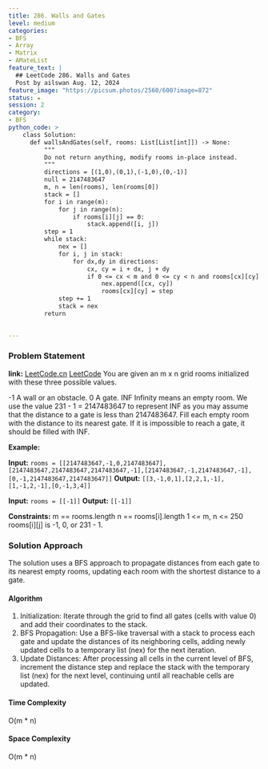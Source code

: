 ```yaml
---
title: 286. Walls and Gates
level: medium
categories:
- BFS
- Array
- Matrix
- AMateList
feature_text: |
  ## LeetCode 286. Walls and Gates
  Post by ailswan Aug. 12, 2024
feature_image: "https://picsum.photos/2560/600?image=872"
status: ★
session: 2
category:
- BFS
python_code: >
    class Solution:
      def wallsAndGates(self, rooms: List[List[int]]) -> None:
          """
          Do not return anything, modify rooms in-place instead.
          """
          directions = [(1,0),(0,1),(-1,0),(0,-1)]
          null = 2147483647
          m, n = len(rooms), len(rooms[0])
          stack = []
          for i in range(m):
              for j in range(n):
                  if rooms[i][j] == 0:
                      stack.append([i, j])
          step = 1
          while stack:
              nex = []
              for i, j in stack:
                  for dx,dy in directions:
                      cx, cy = i + dx, j + dy
                      if 0 <= cx < m and 0 <= cy < n and rooms[cx][cy] == null:
                          nex.append([cx, cy])
                          rooms[cx][cy] = step
              step += 1
              stack = nex
          return 
 

---
```


### Problem Statement
**link:**
[LeetCode.cn](https://leetcode.cn/problems/walls-and-gates/)
[LeetCode](https://leetcode.com/walls-and-gates/)
You are given an m x n grid rooms initialized with these three possible values.

-1 A wall or an obstacle.
0 A gate.
INF Infinity means an empty room. We use the value 231 - 1 = 2147483647 to represent INF as you may assume that the distance to a gate is less than 2147483647.
Fill each empty room with the distance to its nearest gate. If it is impossible to reach a gate, it should be filled with INF.

**Example:**

**Input:** `rooms = [[2147483647,-1,0,2147483647],[2147483647,2147483647,2147483647,-1],[2147483647,-1,2147483647,-1],[0,-1,2147483647,2147483647]]`
**Output:** `[[3,-1,0,1],[2,2,1,-1],[1,-1,2,-1],[0,-1,3,4]]`
 
**Input:** `rooms = [[-1]]`
**Output:** `[[-1]]`

**Constraints:**
m == rooms.length
n == rooms[i].length
1 <= m, n <= 250
rooms[i][j] is -1, 0, or 231 - 1.

### Solution Approach
The solution uses a BFS approach to propagate distances from each gate to its nearest empty rooms, updating each room with the shortest distance to a gate.

#### Algorithm
1. Initialization: Iterate through the grid to find all gates (cells with value 0) and add their coordinates to the stack.
2. BFS Propagation: Use a BFS-like traversal with a stack to process each gate and update the distances of its neighboring cells, adding newly updated cells to a temporary list (nex) for the next iteration.
3. Update Distances: After processing all cells in the current level of BFS, increment the distance step and replace the stack with the temporary list (nex) for the next level, continuing until all reachable cells are updated.

#### Time Complexity
O(m * n)
#### Space Complexity
O(m * n)